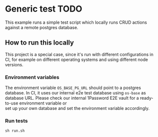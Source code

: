 # Generic test TODO

This example runs a simple test script which locally runs CRUD actions against a remote postgres database.

## How to run this locally

This project is a special case, since it's run with different configurations in
CI, for example on different operating systems and using different node versions.

### Environment variables

The environment variable `OS_BASE_PG_URL` should point to a postgres database.
In CI, it uses our internal e2e test database using `os-base` as database URL.
Please check our internal 1Password E2E vault for a ready-to-use environment variable or  
set up your own database and set the environment variable accordingly.

### Run tests

```shell script
sh run.sh
```
